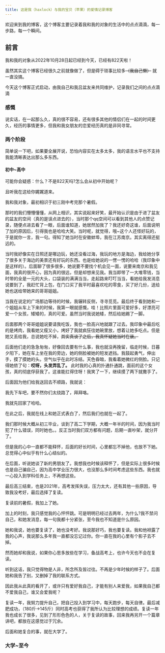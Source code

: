 ```yaml
---
title: 这是我（haxlock）与我的宝贝（苹果）的爱情记录博客
---
```


欢迎来到我的博客，这个博客主要记录着我和我的对象的生活中的点点滴滴，每一步路，每一个瞬间。

## 前言

我和我的对象从2022年10月28日起已经到今天，已经有822天啦！

虽然其实这个博客已经很久之前就像做了，但是碍于琐事比较多~~（我自己懒）~~ 就一直没搞。

今天这个博客正式启动，由我自己和我吕盆友来共同维护，记录我们之间的点点滴滴

### 感慨

说实话，在一起那么久，真的很不容易，还有很多其他的情侣们在一起的时间更久，经历的事情更多，但我和我女朋友的恋爱经历真的是非同寻常。

### 两个阶段

简单说一下吧，如果要全展开说，恐怕内容实在太多太多，我的语言水平也不支持我能清晰表达出那么多东西。

#### 初中~高中

可能你会疑惑：什么？不是822天吗?怎么会从初中开始呢？

且听我在这给你娓娓道来。

我和我对象，最初相识于初三刚中考完那个暑假。

那时的我们懵懵懂懂，从网上相识，其实说起来好笑，最开始认识是由于进了盆友的盆友的空间（真的是误点进去的），当时那个qq空间可以看到其他人的点赞记录，随便点进去看了一眼，后面谁知道，她居然加我了？我还好奇这谁，后面说明了加的原因后，引得我也是哈哈大笑。当时呢，就觉得，哦~这个人还怪好玩的，于是就你一言，我一句。得知了她当时在安徽蚌埠，我在江苏南京。其实离得还挺远的。

当时我好像实在日照还是哪边玩，她还没看过海，我玩的地方是海边，我给她分享了很多关于海边的美景还有好玩的东西。也是给她说的一愣一愣的哈哈（我印象中是这样的）。后面聊了很多很多，她说要不要找个机会见一面，说要来南京和我见面，我真的很开心，因为真的很远，但是却想来见我。我当即带了一大堆零钱，当时带的全是一元的大头，口袋装的满满当当，走起路来叮叮当当，看她给我发消息说要到了，我赶忙背上包，在门口买了我平时最喜欢吃的零食，买了好几份，送给她也送给带她来的哥哥姐姐。

当我在说定的广场那边等待的时候，我辗转反侧，寻寻觅觅。最后终于看到她和一个姐姐从车上下来的时候，我第一眼就感慨，哇！比照片里面可爱好多，好漂亮可爱一个女孩，矮矮的，真的可爱。虽然当时我说她矮，然后给她踢了一脚。

后面那两个哥哥姐姐说要请我吃饭，我也一脸高兴地就跟了过去。我印象中最后吃的是烤肉，我看她又瘦又小，烤好了我就疯狂往她碗里放，想着让她多吃点。但是她又丢给我，总说她吃不掉，~~其实真谈了之后，我真怀疑她当时在装。~~

后面他们走的急急匆匆，好像回去要有什么事，我也就没再挽留，临走时候，日暮夕阳下，她在车上坐在我的旁边，她的侧脸被她的短发遮挡。我鼓起勇气，伸出手，摸了摸她的头。空气似乎在此时冻结。天色昏暗，我看着她微红的侧脸。只记得她侬了句：**哎呀，头发弄乱了。** 此时我的心真的扑通扑通跳，面前的这个女孩，真的彻底俘获我了。这谁能扛得住呀！我笑了一下，继续摸了两下就撒手了。

后面因为他们给我送回去不顺路，我就说：

我先下车吧，要不然你们太绕路了，拜拜咯。

我就先回家了哈哈。

在此之后，我就在线上和她正式表白了，然后我们也就在一起了。

我们那时候大概从初三毕业，谈到了高二下学期，大概一年半的时间，因为我当时犯了什么错误，同时她也。。反正当时我们双方都有问题，后期一直吵架，就分开了。

但是我的心中一直都不能释怀，后面的好长时间，心里都忘不掉他，也放不下她。总觉得心中似乎有什么心结似的。

在后面，听说她谈了新的男朋友了。我想我也时候该释怀了，但是实际上很多时候也是自己骗自己，因为高中学业压力很大，也没那么多时间考虑这些东西。我也就一心投入到学科任务上，不再想这些。

最后高三结束，也是2021年，高考发挥失误，压力太大，还有其他一些原因，导致我没考好，最后选择了复读。

复读前的暑假，我加上了她。

加上的时刻，我只感觉我的心怦怦跳。可是明明已经过去两年，为什么?我不禁问自己，和她发消息，每一句我都十分紧张，至今我也不知道是什么原因。

她和我说，她也要复读了，她也没考好。我说那好巧，我也要复读。我和他袒露了我的心声，我说那么多年我一直都没忘记过你。你一直在我的心里有个影子去不掉。

然而她却和我说，如果你心思多放些在学习，备战高考上，也许今天也不会在复读。

听到这话，我只觉得物是人非，所念所及皆过往。不再是少年时候的样子了。后面她和我告了别，又删掉了我的联系方式。

因此我从此真的看开了，或许只有爱好我自己，才能有别人来爱我，如果我自己都不爱我自己，谁又会爱我呢？

复读一年，我努力提升自己，把自己投入到学习中，每天跑步，每天自律。最后减肥成功，（180斤->145斤）同时高考也获得了我所认为比较理想的成绩。复读一年我也成长了很多，见到了形形色色的人，关于复读的故事，回来我再另开一个篇章讲吧，都放在这感觉过于冗余。

后面和她复合的事，就在大学了。

### 大学~至今
